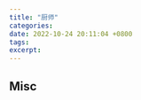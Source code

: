 ```yaml
---
title: "厨师"
categories: 
date: 2022-10-24 20:11:04 +0800
tags: 
excerpt: 
---
```













## Misc




